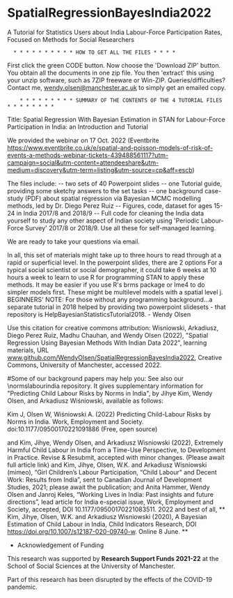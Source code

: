 # SpatialRegressionBayesIndia2022
A Tutorial for Statistics Users about India Labour-Force Participation Rates, Focused on Methods for Social Researchers

      * * * * * * * * * * HOW TO GET ALL THE FILES * * * * 

First click the green CODE button. Now choose the 'Download ZIP' button. You obtain all the documents in one zip file.  You then 'extract' this using your unzip software, such as 7ZIP freeware or Win-ZIP.  Queries/difficulties? Contact me, wendy.olsen@manchester.ac.uk to simply get an emailed copy. 

        * * * * * * * * * SUMMARY OF THE CONTENTS OF THE 4 TUTORIAL FILES * * * * * * * *
        
Title: Spatial Regression With Bayesian Estimation in STAN for Labour-Force Participation in India: an Introduction and Tutorial

We provided the webinar on 17 Oct. 2022 (Eventbrite https://www.eventbrite.co.uk/e/spatial-and-poisson-models-of-risk-of-events-a-methods-webinar-tickets-439488561117?utm-campaign=social&utm-content=attendeeshare&utm-medium=discovery&utm-term=listing&utm-source=cp&aff=escb) 

The files include:
--   two sets of 40 Powerpoint slides
--   one Tutorial guide, providing some sketchy answers to the set tasks
--   one background case-study (PDF) about spatial regression via Bayesian MCMC modelling methods, led by Dr. Diego Perez Ruiz
--   Figures, code, dataset for ages 15-24 in India 2017/8 and 2018/9
--   Full code for cleaning the India data yourself to study any other aspect of Indian society using 'Periodic Labour-Force Survey' 2017/8 or 2018/9.
Use all these for self-managed learning. 

We are ready to take your questions via email. 

In all, this set of materials might take up to three hours to read through at a rapid or superficial level. In the powerpoint slides, there are 2 options
For a typical social scientist or social demographer, it could take 6 weeks at 10 hours a week to learn to use R for programming STAN to apply these methods.
It may be easier if you use R's brms package or lme4 to do simpler models first. 
These might be multilevel models with a spatial level j.
BEGINNERS' NOTE: For those without any programming background...a separate tutorial in 2018 helped by providing two powerpoint slidesets - that repository is HelpBayesianStatisticsTutorial2018.   - Wendy Olsen

Use this citation for creative commons attribution: Wisniowski, Arkadiusz, Diego Perez Ruiz, Madhu Chauhan, and Wendy Olsen (2022), "Spatial Regression Using Bayesian Methods With Indian Data 2022", learning materials, URL www.github.com/WendyOlsen/SpatialRegressionBayesIndia2022, Creative Commons, University of Manchester, accessed 2022.


#Some of our background papers may help you:
See also our \normslabourindia repository. It gives supplementary information for "Predicting Child Labour Risks by Norms in India", by Jihye Kim, Wendy Olsen, and Arkadiusz Wiśniowski, available as follows:

Kim J, Olsen W, Wiśniowski A. (2022) Predicting Child-Labour Risks by Norms in India. Work, Employment and Society. doi:10.1177/09500170221091886
(Free, open source)

and
Kim, Jihye, Wendy Olsen, and Arkadiusz Wisniowski (2022), Extremely Harmful Child Labour in India from a Time-Use Perspective, to Development in Practice.  Revise & Resubmit, accepted with minor changes. (Please await full article link)
and
Kim, Jihye, Olsen, W.K. and Arkadiusz Wisniowski (mimeo), “Girl Children’s Labour Participation, “Child Labour” and Decent Work: Results from India”, sent to Canadian Journal of Development Studies, 2021; please await the publication; 
and
Anita Hammer, Wendy Olsen and Janroj Keles, “Working Lives in India: Past insights and future directions”, lead article for India e-special issue, Work, Employment and Society, accepted, DOI 10.1177/09500170221083511. 2022
and best of all,
** Kim, Jihye, Olsen, W.K. and Arkadiusz Wisniowski (2020), A Bayesian Estimation of Child Labour in India, Child Indicators Research, DOI https://doi.org/10.1007/s12187-020-09740-w. Online 8 June. ** 

* Acknowledgement of Funding

This research was supported by **Research Support Funds 2021-22** at the School of Social Sciences at the University of Manchester.

Part of this research has been disrupted by the effects of the COVID-19 pandemic.

